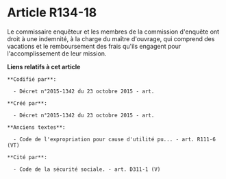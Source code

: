 # Article R134-18

Le commissaire enquêteur et les membres de la commission d'enquête ont droit à une indemnité, à la charge du maître
d'ouvrage, qui comprend des vacations et le remboursement des frais qu'ils engagent pour l'accomplissement de leur mission.

**Liens relatifs à cet article**

	**Codifié par**:

	  - Décret n°2015-1342 du 23 octobre 2015 - art.

	**Créé par**:

	  - Décret n°2015-1342 du 23 octobre 2015 - art.

	**Anciens textes**:

	  - Code de l'expropriation pour cause d'utilité pu... - art. R111-6 (VT)

	**Cité par**:

	  - Code de la sécurité sociale. - art. D311-1 (V)
